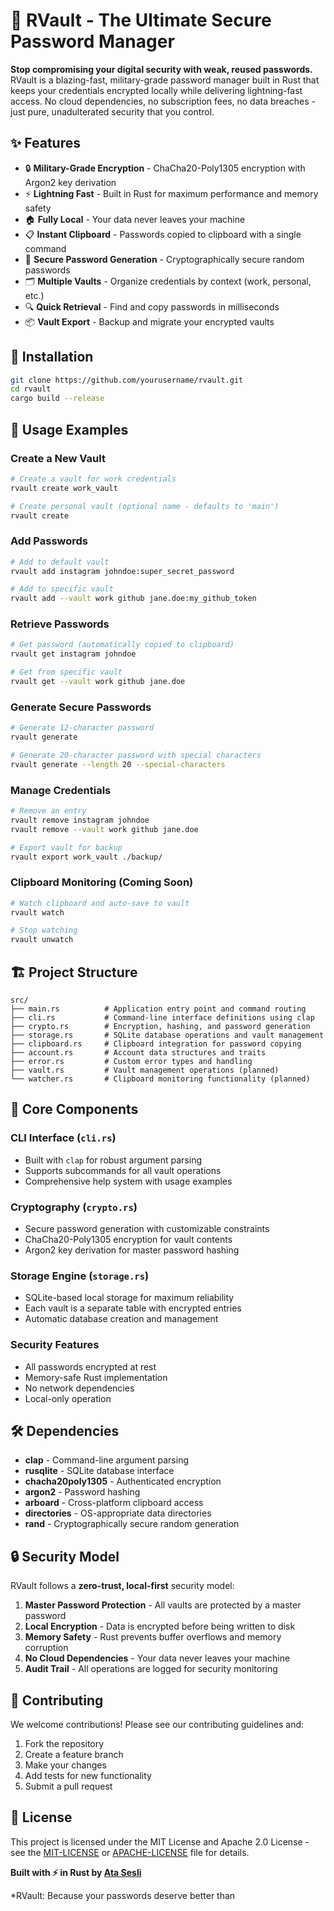 # 🔐 RVault - The Ultimate Secure Password Manager

**Stop compromising your digital security with weak, reused passwords.** RVault is a blazing-fast, military-grade password manager built in Rust that keeps your credentials encrypted locally while delivering lightning-fast access. No cloud dependencies, no subscription fees, no data breaches - just pure, unadulterated security that you control.

## ✨ Features

- 🔒 **Military-Grade Encryption** - ChaCha20-Poly1305 encryption with Argon2 key derivation
- ⚡ **Lightning Fast** - Built in Rust for maximum performance and memory safety
- 🏠 **Fully Local** - Your data never leaves your machine
- 📋 **Instant Clipboard** - Passwords copied to clipboard with a single command
- 🎲 **Secure Password Generation** - Cryptographically secure random passwords
- 🗂️ **Multiple Vaults** - Organize credentials by context (work, personal, etc.)
- 🔍 **Quick Retrieval** - Find and copy passwords in milliseconds
- 📦 **Vault Export** - Backup and migrate your encrypted vaults

## 🚀 Installation

```bash
git clone https://github.com/yourusername/rvault.git
cd rvault
cargo build --release
```

## 📖 Usage Examples

### Create a New Vault
```bash
# Create a vault for work credentials
rvault create work_vault

# Create personal vault (optional name - defaults to 'main')
rvault create
```

### Add Passwords
```bash
# Add to default vault
rvault add instagram johndoe:super_secret_password

# Add to specific vault
rvault add --vault work github jane.doe:my_github_token
```

### Retrieve Passwords
```bash
# Get password (automatically copied to clipboard)
rvault get instagram johndoe

# Get from specific vault
rvault get --vault work github jane.doe
```

### Generate Secure Passwords
```bash
# Generate 12-character password
rvault generate

# Generate 20-character password with special characters
rvault generate --length 20 --special-characters
```

### Manage Credentials
```bash
# Remove an entry
rvault remove instagram johndoe
rvault remove --vault work github jane.doe

# Export vault for backup
rvault export work_vault ./backup/
```

### Clipboard Monitoring (Coming Soon)
```bash
# Watch clipboard and auto-save to vault
rvault watch

# Stop watching
rvault unwatch
```

## 🏗️ Project Structure

```
src/
├── main.rs          # Application entry point and command routing
├── cli.rs           # Command-line interface definitions using clap
├── crypto.rs        # Encryption, hashing, and password generation
├── storage.rs       # SQLite database operations and vault management
├── clipboard.rs     # Clipboard integration for password copying
├── account.rs       # Account data structures and traits
├── error.rs         # Custom error types and handling
├── vault.rs         # Vault management operations (planned)
└── watcher.rs       # Clipboard monitoring functionality (planned)
```

## 🔧 Core Components

### **CLI Interface** (`cli.rs`)
- Built with `clap` for robust argument parsing
- Supports subcommands for all vault operations
- Comprehensive help system with usage examples

### **Cryptography** (`crypto.rs`)
- Secure password generation with customizable constraints
- ChaCha20-Poly1305 encryption for vault contents
- Argon2 key derivation for master password hashing

### **Storage Engine** (`storage.rs`)
- SQLite-based local storage for maximum reliability
- Each vault is a separate table with encrypted entries
- Automatic database creation and management

### **Security Features**
- All passwords encrypted at rest
- Memory-safe Rust implementation
- No network dependencies
- Local-only operation

## 🛠️ Dependencies

- **clap** - Command-line argument parsing
- **rusqlite** - SQLite database interface
- **chacha20poly1305** - Authenticated encryption
- **argon2** - Password hashing
- **arboard** - Cross-platform clipboard access
- **directories** - OS-appropriate data directories
- **rand** - Cryptographically secure random generation

## 🔒 Security Model

RVault follows a **zero-trust, local-first** security model:

1. **Master Password Protection** - All vaults are protected by a master password
2. **Local Encryption** - Data is encrypted before being written to disk
3. **Memory Safety** - Rust prevents buffer overflows and memory corruption
4. **No Cloud Dependencies** - Your data never leaves your machine
5. **Audit Trail** - All operations are logged for security monitoring

## 🤝 Contributing

We welcome contributions! Please see our contributing guidelines and:

1. Fork the repository
2. Create a feature branch
3. Make your changes
4. Add tests for new functionality
5. Submit a pull request

## 📄 License

This project is licensed under the MIT License and Apache 2.0 License - see the [MIT-LICENSE](LICENSE-MIT.MD) or [APACHE-LICENSE](LICENSE-APACHE.MD) file for details.

**Built with ⚡️ in Rust by [Ata Sesli](https://github.com/ata-sesli)**

*RVault: Because your passwords deserve better than